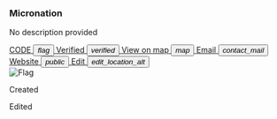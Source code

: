 <section>
    <h3 id="mnpage__name">Micronation</h3>
    <p id="mnpage__description">No description provided</p>
      <a href="#" class="nodecoration" id="mnpage__code">
      <span class="mdl-chip mdl-chip--deletable">
        <span class="mdl-chip__text" id="mnpage__code_text">CODE</span>
        <button type="button" class="mdl-chip__action"><i class="material-icons">flag</i></button>
      </span>
    </a>
    <a href="/verification.html" class="nodecoration hidden" id="mnpage__verified">
      <span class="mdl-chip mdl-chip--deletable">
        <span class="mdl-chip__text">Verified</span>
        <button type="button" class="mdl-chip__action"><i class="material-icons">verified</i></button>
      </span>
    </a>
    <a href="#" target="_blank" class="nodecoration hidden" id="mnpage__map">
      <span class="mdl-chip mdl-chip--deletable">
        <span class="mdl-chip__text">View on map</span>
        <button type="button" class="mdl-chip__action"><i class="material-icons">map</i></button>
      </span>
    </a>
    <a href="#" target="_blank" class="nodecoration hidden" id="mnpage__email">
      <span class="mdl-chip mdl-chip--deletable">
        <span class="mdl-chip__text">Email</span>
        <button type="button" class="mdl-chip__action"><i class="material-icons">contact_mail</i></button>
      </span>
    </a>
    <a href="#" target="_blank" class="nodecoration hidden" id="mnpage__website">
      <span class="mdl-chip mdl-chip--deletable">
        <span class="mdl-chip__text" id="mnpage__website_text">Website</span>
        <button type="button" class="mdl-chip__action"><i class="material-icons">public</i></button>
      </span>
    </a>
    <a href="#" class="nodecoration" id="mnpage__edit">
        <span class="mdl-chip mdl-chip--deletable">
          <span class="mdl-chip__text" id="mnpage__website_text">Edit</span>
          <button type="button" class="mdl-chip__action"><i class="material-icons">edit_location_alt</i></button>
        </span>
    </a>
</section>
<section>
  <img alt="Flag" id="mnpage__flag">
</section>
<section>
    <p>Created <span id="mnpage__time_added"></span></p>
    <p>Edited <span id="mnpage__last_edit"></span></p>
</section>
